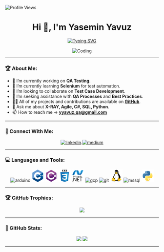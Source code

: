 ![Profile Views](https://komarev.com/ghpvc/?username=yaseminyavuz&color=blue)

<h1 align="center">Hi 👋, I'm Yasemin Yavuz</h1>

<div align="center">
 <a href="https://github.com/yaseminyavuz">
  <img src="https://readme-typing-svg.demolab.com?font=Fira+Code&size=28&duration=3000&pause=500&center=true&vCenter=true&width=435&lines=%e2%9c%a8+YASEMIN+YAVUZ+%e2%9c%a8;%f0%9f%93%9a+QA+TESTER+%f0%9f%92%bb;Welcome+To+My+Profile+%f0%9f%91%80" alt="Typing SVG" />
 </a>
</div>

<p align="center">
   <img src="https://github.com/yaseminyavuz/yaseminyavuz/blob/main/img/EatSleepCodeRepeat.gif" alt="Coding" width="250" height="250" align="center"/>
</p>

---

### 🏆 About Me:
- 🔭 I’m currently working on **QA Testing**.  
- 🌱 I’m currently learning **Selenium** for test automation.  
- 👯 I’m looking to collaborate on **Test Case Development**.  
- 🤝 I’m seeking assistance with **QA Processes** and **Best Practices**.  
- 👩‍💻 All of my projects and contributions are available on [**GitHub**](https://github.com/yaseminyavuz).  
- 💬 Ask me about **X-RAY, Agile, C#, SQL, Python**.  
- 📫 How to reach me → **yyavuz.qa@gmail.com**  

---

### 📲 Connect With Me:
<p align="center">
  <a href="https://www.linkedin.com/in/yasemin-yavuz-77a39a17b/" target="blank">
    <img align="center" src="https://img.icons8.com/color/48/000000/linkedin.png" alt="linkedin"/>
  </a>
  <a href="https://medium.com/@yaseminyavuz0092" target="blank">
    <img align="center" src="https://img.icons8.com/ios-filled/48/000000/medium-monogram.png" alt="medium"/>
  </a>

</p>

---

### 💻 Languages and Tools:
<p align="center">
    <img src="https://cdn.worldvectorlogo.com/logos/arduino-1.svg" alt="arduino" width="40" height="40"/>
    <img src="https://raw.githubusercontent.com/devicons/devicon/master/icons/cplusplus/cplusplus-original.svg" alt="cplusplus" width="40" height="40"/>
    <img src="https://raw.githubusercontent.com/devicons/devicon/master/icons/csharp/csharp-original.svg" alt="csharp" width="40" height="40"/>
    <img src="https://raw.githubusercontent.com/devicons/devicon/master/icons/css3/css3-original-wordmark.svg" alt="css3" width="40" height="40"/>
    <img src="https://raw.githubusercontent.com/devicons/devicon/master/icons/dot-net/dot-net-original-wordmark.svg" alt="dotnet" width="40" height="40"/>
    <img src="https://www.vectorlogo.zone/logos/google_cloud/google_cloud-icon.svg" alt="gcp" width="40" height="40"/>
    <img src="https://www.vectorlogo.zone/logos/git-scm/git-scm-icon.svg" alt="git" width="40" height="40"/>
    <img src="https://raw.githubusercontent.com/devicons/devicon/master/icons/linux/linux-original.svg" alt="linux" width="40" height="40"/>
    <img src="https://www.svgrepo.com/show/303229/microsoft-sql-server-logo.svg" alt="mssql" width="40" height="40"/>
    <img src="https://raw.githubusercontent.com/devicons/devicon/master/icons/python/python-original.svg" alt="python" width="40" height="40"/>
</p>

---

### 🏆 GitHub Trophies:
<p align="center">
    <img src="https://github-profile-trophy.vercel.app/?username=yaseminyavuz&theme=dracula&no-frame=false&no-bg=false&margin-w=4"/>
</p>

---



### 🚀 GitHub Stats:
<p align="center">
  <img height="180em" src="https://github-readme-stats.vercel.app/api?username=yaseminyavuz&show_icons=true&hide_border=true&count_private=true&theme=dark" />
  <img height="180em" src="https://github-readme-stats.vercel.app/api/top-langs/?username=yaseminyavuz&layout=compact&langs_count=8&hide_border=true&theme=dark"/>
</p>

---















